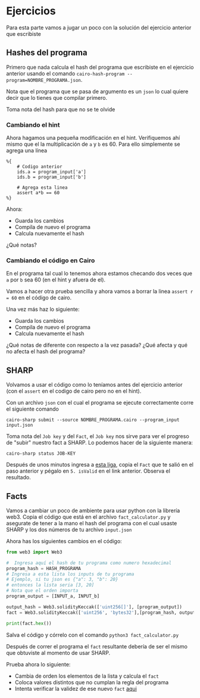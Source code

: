 # Ejercicios 

Para esta parte vamos a jugar un poco con la solución 
del ejercicio anterior que escribiste

## Hashes del programa

Primero que nada calcula el hash del programa que escribiste en el 
ejercicio anterior usando el comando `cairo-hash-program --program=NOMBRE_PROGRAMA.json`.

Nota que el programa que se pasa de argumento es un `json` lo cual quiere decir que 
lo tienes que compilar primero.

Toma nota del hash para que no se te olvide

### Cambiando el hint

Ahora hagamos una pequeña modificación en el hint. Verifiquemos ahí
mismo que el la multiplicación de `a` y `b` es 60. Para ello simplemente 
se agrega una línea 
``` cairo
%{
    # Codigo anterior
    ids.a = program_input['a']
    ids.b = program_input['b']

    # Agrega esta linea
    assert a*b == 60
%}
```

Ahora: 
- Guarda los cambios
- Compila de nuevo el programa
- Calcula nuevamente el hash

¿Qué notas? 


### Cambiando el código en Cairo

En el programa tal cual lo tenemos ahora estamos checando dos veces 
que `a` por `b` sea 60 (en el hint y afuera de el). 

Vamos a hacer otra prueba sencilla y ahora vamos a borrar la linea
`assert r = 60` en el código de cairo. 

Una vez más haz lo siguiente: 
- Guarda los cambios
- Compila de nuevo el programa
- Calcula nuevamente el hash

¿Qué notas de diferente con respecto a la vez pasada?
¿Qué afecta y qué no afecta el hash del programa? 

## SHARP

Volvamos a usar el código como lo teníamos antes del ejercicio anterior (con el `assert` en el codigo de
cairo pero no en el hint). 

Con un archivo `json` con el cual el programa se ejecute correctamente corre el siguiente comando

``` cairo
cairo-sharp submit --source NOMBRE_PROGRAMA.cairo --program_input input.json
```

Toma nota del `Job key` y del `Fact`, el `Job key` nos sirve para ver el progreso de "subir"
nuestro fact a SHARP. Lo podemos hacer de la siguiente manera:

```cairo-sharp status JOB-KEY```

Después de unos minutos ingresa a [esta liga](https://goerli.etherscan.io/address/0xAB43bA48c9edF4C2C4bB01237348D1D7B28ef168#readProxyContract),
copia el `Fact` que te salió en el paso anterior y pégalo en `5. isValid` en el link anterior. Observa el resultado. 

## Facts

Vamos a cambiar un poco de ambiente para usar python con la librería web3. Copia el código que está en el archivo `fact_calculator.py` y 
asegurate de tener a la mano el hash del programa con el cual usaste SHARP y los dos números de tu archivo `input.json`

Ahora has los siguientes cambios en el código: 
``` python
from web3 import Web3

#  Ingresa aquí el hash de tu programa como numero hexadecimal
program_hash = HASH_PROGRAMA 
# Ingresa a esta lista los inputs de tu programa
# Ejemplo, si tu json es {"a": 3, "b": 20}
# entonces la lista seria [3, 20]
# Nota que el orden importa
program_output = [INPUT_a, INPUT_b]

output_hash = Web3.solidityKeccak(['uint256[]'], [program_output])
fact = Web3.solidityKeccak(['uint256', 'bytes32'],[program_hash, output_hash])

print(fact.hex())

```

Salva el código y córrelo con el comando `python3 fact_calculator.py`

Después de correr el programa el `fact` resultante debería de ser el mismo que obtuviste 
al momento de usar SHARP. 

Prueba ahora lo siguiente: 
- Cambia de orden los elementos de la lista y calcula el `fact`
- Coloca valores distintos que no cumplan la regla del programa
- Intenta verificar la validez de ese nuevo `fact` [aqui](https://goerli.etherscan.io/address/0xAB43bA48c9edF4C2C4bB01237348D1D7B28ef168#readProxyContract)




